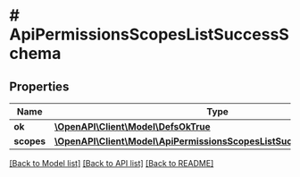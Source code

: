# # ApiPermissionsScopesListSuccessSchema

## Properties

Name | Type | Description | Notes
------------ | ------------- | ------------- | -------------
**ok** | [**\OpenAPI\Client\Model\DefsOkTrue**](DefsOkTrue.md) |  |
**scopes** | [**\OpenAPI\Client\Model\ApiPermissionsScopesListSuccessSchemaScopes**](ApiPermissionsScopesListSuccessSchemaScopes.md) |  |

[[Back to Model list]](../../README.md#models) [[Back to API list]](../../README.md#endpoints) [[Back to README]](../../README.md)
